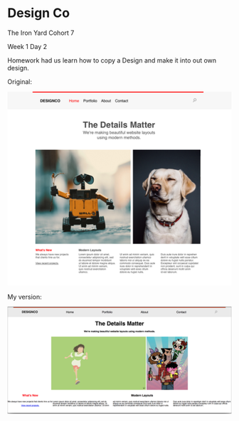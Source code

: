 # Design Co
The Iron Yard Cohort 7

Week 1 Day 2


Homework had us learn how to copy a Design and make it into out own design.


Original:

![Original Design](public/images/33ce0586-mockup.png)




My version:

![My Design](public/images/newdesign.png)
